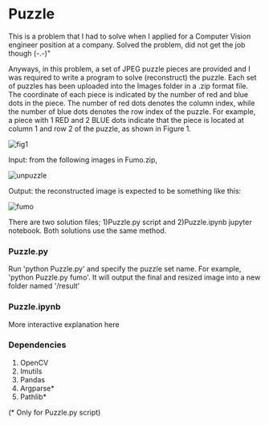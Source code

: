 # Puzzle

This is a problem that I had to solve when I applied for a Computer Vision engineer position at a company. 
Solved the problem, did not get the job though (-.-)"

Anyways, in this problem, a set of JPEG puzzle pieces are provided and I was required to write a program to solve (reconstruct) the puzzle. Each set of puzzles has been uploaded into the Images folder in a .zip format file. The coordinate of each piece is indicated by the number of red and blue dots in the piece. The number of red dots denotes the column index, while the number of blue dots denotes the row index of the puzzle. For example, a piece with 1 RED and 2 BLUE dots indicate that the piece is located at column 1 and row 2 of the puzzle, as shown in Figure 1.

![fig1](https://user-images.githubusercontent.com/44108332/73421048-81fcbd80-435f-11ea-80ce-1bf13001eaac.PNG)

Input: from the following images in Fumo.zip,

![unpuzzle](https://user-images.githubusercontent.com/44108332/73420992-57ab0000-435f-11ea-81fe-39894ac2c711.PNG)

Output: the reconstructed image is expected to be something like this:

![fumo](https://user-images.githubusercontent.com/44108332/73420829-d3f11380-435e-11ea-9952-e6c53128ebf0.jpg)

There are two solution files; 1)Puzzle.py script and 2)Puzzle.ipynb jupyter notebook. Both solutions use the same method. 

### Puzzle.py

Run 'python Puzzle.py' and specify the puzzle set name. For example, 'python Puzzle.py fumo'. It will output the final and resized image into a new folder named '/result'

### Puzzle.ipynb

More interactive explanation here 

### Dependencies

1. OpenCV
2. Imutils
3. Pandas
4. Argparse*
5. Pathlib*


(* Only for Puzzle.py script)












